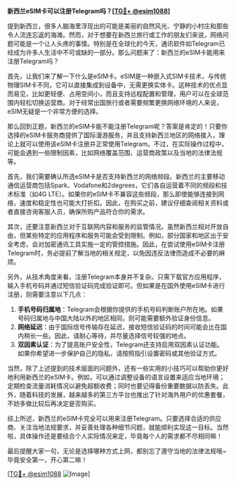 **新西兰eSIM卡可以注册Telegram吗？[[TG💪+ @esim1088](https://t.me/s/esim1088)]**

提到新西兰，很多人脑海里浮现出的可能是美丽的自然风光、宁静的小村庄和那些令人流连忘返的海滩。然而，对于想要在新西兰旅行或工作的朋友们来说，网络问题可能是一个让人头疼的事情。特别是在全球化的今天，通讯软件如Telegram已经成为许多人生活中不可或缺的一部分。那么问题来了：新西兰的eSIM卡能用来注册Telegram吗？

首先，让我们来了解一下什么是eSIM卡。eSIM是一种嵌入式SIM卡技术，与传统物理SIM卡不同，它可以直接集成到设备中，无需更换实体卡。这种技术的优点显而易见，比如更轻便、占用空间小，而且支持远程配置和管理，用户可以在全球范围内轻松切换运营商。对于经常出国旅行或者需要频繁更换网络环境的人来说，eSIM无疑是一个非常方便的选择。

那么回到正题，新西兰的eSIM卡能不能注册Telegram呢？答案是肯定的！只要你选择的eSIM卡服务商提供了国际漫游服务，并且支持新西兰地区的网络接入，理论上就可以使用该eSIM卡注册并正常使用Telegram。不过，在实际操作过程中，可能会遇到一些限制因素，比如网络覆盖范围、运营商政策以及当地的法律法规等。

首先，我们需要确认所选eSIM卡是否支持新西兰的网络频段。新西兰的主要移动通信运营商包括Spark、Vodafone和2degrees，它们各自运营着不同的频段和技术标准（如4G LTE）。如果你的eSIM卡不兼容这些频段，那么即使能够连接到网络，速度和稳定性也可能大打折扣。因此，在购买之前，建议仔细查阅相关资料或者直接咨询客服人员，确保所购产品符合你的需求。

其次，还要注意新西兰对于互联网内容和服务的监管情况。虽然新西兰相对开放自由，但某些特定的应用程序和服务可能会受到限制。例如，部分国家和地区出于安全考虑，会对加密通讯工具实施一定的管控措施。因此，在尝试使用eSIM卡注册Telegram时，务必提前了解当地的相关规定，以免因违反法律而造成不必要的麻烦。

另外，从技术角度来看，注册Telegram本身并不复杂。只需下载官方应用程序，输入手机号码并通过短信验证码完成验证即可。但如果是在国外使用eSIM卡进行注册，则需要注意以下几点：

1. **手机号码归属地**：Telegram会根据你提供的手机号码判断账户所在地。如果号码归属地与中国大陆以外的地区相同，则可能需要额外验证身份信息。
2. **网络延迟**：由于国际信号传输存在延迟，接收短信验证码的时间可能会比在国内稍长一些。因此，请耐心等待，并尽量选择信号较强的地点。
3. **双因素认证**：为了提高账户安全性，Telegram还支持启用双因素认证功能。如果你希望进一步保护自己的隐私，请按照指引设置密码或其他验证方式。

当然，除了上述提到的技术层面的问题外，还有一些实用的小技巧可以帮助你更好地利用新西兰的eSIM卡。例如，可以通过调整设备的语言设置来适应当地环境；定期检查流量消耗情况以避免超额收费；同时也要记得备份重要数据以防丢失。此外，随着科技的发展，越来越多的第三方平台也推出了针对海外用户的优惠套餐，不妨多做比较后再决定是否购买。

综上所述，新西兰的eSIM卡完全可以用来注册Telegram。只要选择合适的供应商、关注当地法规要求，并妥善处理各种细节问题，就能顺利实现这一目标。当然啦，具体操作还是要结合个人实际情况来定，毕竟每个人的需求都不尽相同嘛！

最后提醒大家一句，无论是选择哪种方式上网，都别忘了遵守当地的法律法规哦~毕竟安全第一，开心第二嘛！

[[TG💪+ @esim1088](https://t.me/s/esim1088) ![Image](https://i.postimg.cc/4NQfJmqS/Snipaste-2025-05-13-00-14-12.png)]